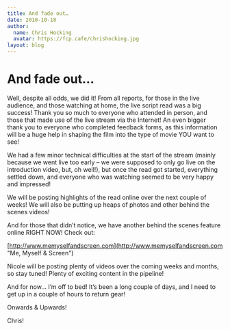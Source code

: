 ```yaml
---
title: And fade out…
date: 2010-10-18
author:
  name: Chris Hocking
  avatar: https://fcp.cafe/chrishocking.jpg
layout: blog
---
```

# And fade out…

Well, despite all odds, we did it! From all reports, for those in the live audience, and those watching at home, the live script read was a big success! Thank you so much to everyone who attended in person, and those that made use of the live stream via the Internet! An even bigger thank you to everyone who completed feedback forms, as this information will be a huge help in shaping the film into the type of movie YOU want to see!

We had a few minor technical difficulties at the start of the stream (mainly because we went live too early – we were supposed to only go live on the introduction video, but, oh well!), but once the read got started, everything settled down, and everyone who was watching seemed to be very happy and impressed!

We will be posting highlights of the read online over the next couple of weeks! We will also be putting up heaps of photos and other behind the scenes videos!

And for those that didn’t notice, we have another behind the scenes feature online RIGHT NOW! Check out:

[http://www.memyselfandscreen.com](http://www.memyselfandscreen.com "Me, Myself & Screen")

Nicole will be posting plenty of videos over the coming weeks and months, so stay tuned! Plenty of exciting content in the pipeline!

And for now… I’m off to bed! It’s been a long couple of days, and I need to get up in a couple of hours to return gear!

Onwards & Upwards!

Chris!